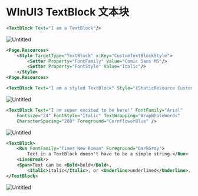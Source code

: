 # WInUI3 TextBlock 文本块

```xml
<TextBlock Text="I am a TextBlock"/>
```

![Untitled](WInUI3%20TextBlock%20%E6%96%87%E6%9C%AC%E5%9D%97%202c0d5c28e58a4e61b1416453cc4ea544/Untitled.png)

```xml
<Page.Resources>
    <Style TargetType="TextBlock" x:Key="CustomTextBlockStyle">
        <Setter Property="FontFamily" Value="Comic Sans MS"/>
        <Setter Property="FontStyle" Value="Italic"/>
    </Style>
<Page.Resources>

<TextBlock Text="I am a styled TextBlock" Style="{StaticResource CustomTextBlockStyle}"/>
```

![Untitled](WInUI3%20TextBlock%20%E6%96%87%E6%9C%AC%E5%9D%97%202c0d5c28e58a4e61b1416453cc4ea544/Untitled%201.png)

```xml
<TextBlock Text="I am super excited to be here!" FontFamily="Arial"
    FontSize="24" FontStyle="Italic" TextWrapping="WrapWholeWords"
    CharacterSpacing="200" Foreground="CornflowerBlue" />
```

![Untitled](WInUI3%20TextBlock%20%E6%96%87%E6%9C%AC%E5%9D%97%202c0d5c28e58a4e61b1416453cc4ea544/Untitled%202.png)

```xml
<TextBlock>
    <Run FontFamily="Times New Roman" Foreground="DarkGray">
        Text in a TextBlock doesn't have to be a simple string.</Run>
    <LineBreak/>
    <Span>Text can be <Bold>bold</Bold>,
        <Italic>italic</Italic>, or <Underline>underlined</Underline>. </Span>
</TextBlock>
```

![Untitled](WInUI3%20TextBlock%20%E6%96%87%E6%9C%AC%E5%9D%97%202c0d5c28e58a4e61b1416453cc4ea544/Untitled%203.png)
